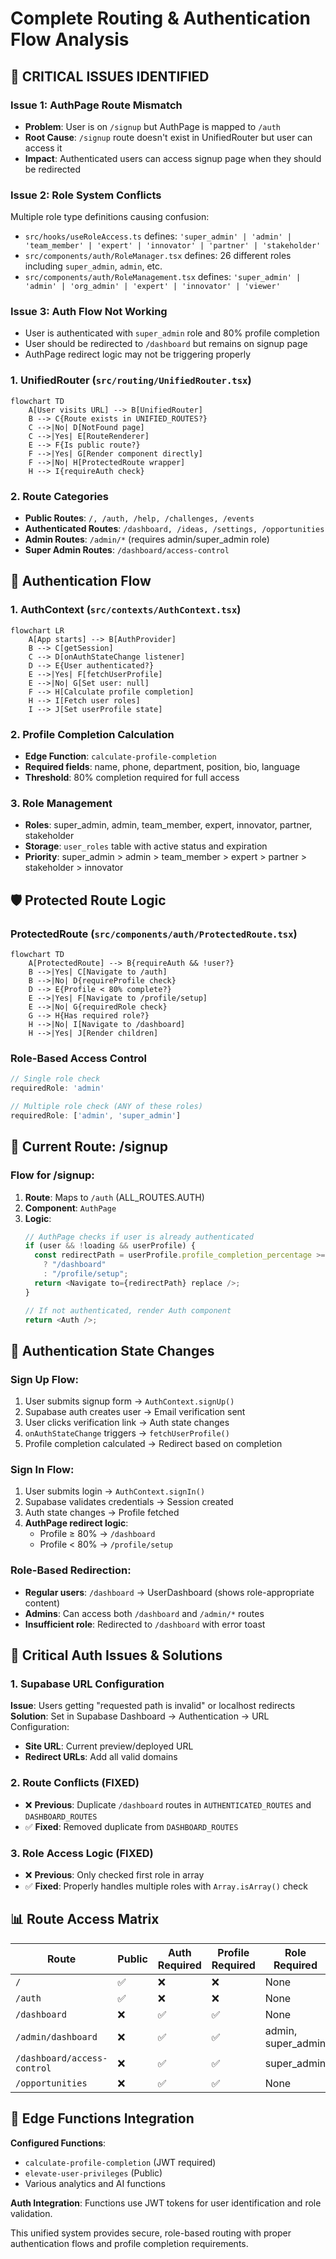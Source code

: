 # Complete Routing & Authentication Flow Analysis

## 🚨 CRITICAL ISSUES IDENTIFIED

### **Issue 1: AuthPage Route Mismatch**
- **Problem**: User is on `/signup` but AuthPage is mapped to `/auth`
- **Root Cause**: `/signup` route doesn't exist in UnifiedRouter but user can access it
- **Impact**: Authenticated users can access signup page when they should be redirected

### **Issue 2: Role System Conflicts**
Multiple role type definitions causing confusion:
- `src/hooks/useRoleAccess.ts` defines: `'super_admin' | 'admin' | 'team_member' | 'expert' | 'innovator' | 'partner' | 'stakeholder'`
- `src/components/auth/RoleManager.tsx` defines: 26 different roles including `super_admin`, `admin`, etc.
- `src/components/auth/RoleManagement.tsx` defines: `'super_admin' | 'admin' | 'org_admin' | 'expert' | 'innovator' | 'viewer'`

### **Issue 3: Auth Flow Not Working**
- User is authenticated with `super_admin` role and 80% profile completion
- User should be redirected to `/dashboard` but remains on signup page
- AuthPage redirect logic may not be triggering properly

### 1. **UnifiedRouter** (`src/routing/UnifiedRouter.tsx`)
```mermaid
flowchart TD
    A[User visits URL] --> B[UnifiedRouter]
    B --> C{Route exists in UNIFIED_ROUTES?}
    C -->|No| D[NotFound page]
    C -->|Yes| E[RouteRenderer]
    E --> F{Is public route?}
    F -->|Yes| G[Render component directly]
    F -->|No| H[ProtectedRoute wrapper]
    H --> I{requireAuth check}
```

### 2. **Route Categories**
- **Public Routes**: `/, /auth, /help, /challenges, /events`
- **Authenticated Routes**: `/dashboard, /ideas, /settings, /opportunities`
- **Admin Routes**: `/admin/*` (requires admin/super_admin role)
- **Super Admin Routes**: `/dashboard/access-control`

## 🔐 Authentication Flow

### 1. **AuthContext** (`src/contexts/AuthContext.tsx`)
```mermaid
flowchart LR
    A[App starts] --> B[AuthProvider]
    B --> C[getSession]
    C --> D[onAuthStateChange listener]
    D --> E{User authenticated?}
    E -->|Yes| F[fetchUserProfile]
    E -->|No| G[Set user: null]
    F --> H[Calculate profile completion]
    H --> I[Fetch user roles]
    I --> J[Set userProfile state]
```

### 2. **Profile Completion Calculation**
- **Edge Function**: `calculate-profile-completion`
- **Required fields**: name, phone, department, position, bio, language
- **Threshold**: 80% completion required for full access

### 3. **Role Management**
- **Roles**: super_admin, admin, team_member, expert, innovator, partner, stakeholder
- **Storage**: `user_roles` table with active status and expiration
- **Priority**: super_admin > admin > team_member > expert > partner > stakeholder > innovator

## 🛡️ Protected Route Logic

### **ProtectedRoute** (`src/components/auth/ProtectedRoute.tsx`)
```mermaid
flowchart TD
    A[ProtectedRoute] --> B{requireAuth && !user?}
    B -->|Yes| C[Navigate to /auth]
    B -->|No| D{requireProfile check}
    D --> E{Profile < 80% complete?}
    E -->|Yes| F[Navigate to /profile/setup]
    E -->|No| G{requiredRole check}
    G --> H{Has required role?}
    H -->|No| I[Navigate to /dashboard]
    H -->|Yes| J[Render children]
```

### **Role-Based Access Control**
```typescript
// Single role check
requiredRole: 'admin'

// Multiple role check (ANY of these roles)
requiredRole: ['admin', 'super_admin']
```

## 📍 Current Route: /signup

### Flow for /signup:
1. **Route**: Maps to `/auth` (ALL_ROUTES.AUTH)
2. **Component**: `AuthPage`
3. **Logic**:
   ```typescript
   // AuthPage checks if user is already authenticated
   if (user && !loading && userProfile) {
     const redirectPath = userProfile.profile_completion_percentage >= 80 
       ? "/dashboard" 
       : "/profile/setup";
     return <Navigate to={redirectPath} replace />;
   }
   
   // If not authenticated, render Auth component
   return <Auth />;
   ```

## 🔄 Authentication State Changes

### **Sign Up Flow**:
1. User submits signup form → `AuthContext.signUp()`
2. Supabase auth creates user → Email verification sent
3. User clicks verification link → Auth state changes
4. `onAuthStateChange` triggers → `fetchUserProfile()`
5. Profile completion calculated → Redirect based on completion

### **Sign In Flow**:
1. User submits login → `AuthContext.signIn()`
2. Supabase validates credentials → Session created
3. Auth state changes → Profile fetched
4. **AuthPage redirect logic**:
   - Profile ≥ 80% → `/dashboard`
   - Profile < 80% → `/profile/setup`

### **Role-Based Redirection**:
- **Regular users**: `/dashboard` → UserDashboard (shows role-appropriate content)
- **Admins**: Can access both `/dashboard` and `/admin/*` routes
- **Insufficient role**: Redirected to `/dashboard` with error toast

## 🚨 Critical Auth Issues & Solutions

### 1. **Supabase URL Configuration**
**Issue**: Users getting "requested path is invalid" or localhost redirects
**Solution**: Set in Supabase Dashboard → Authentication → URL Configuration:
- **Site URL**: Current preview/deployed URL
- **Redirect URLs**: Add all valid domains

### 2. **Route Conflicts** (FIXED)
- ❌ **Previous**: Duplicate `/dashboard` routes in `AUTHENTICATED_ROUTES` and `DASHBOARD_ROUTES`
- ✅ **Fixed**: Removed duplicate from `DASHBOARD_ROUTES`

### 3. **Role Access Logic** (FIXED)
- ❌ **Previous**: Only checked first role in array
- ✅ **Fixed**: Properly handles multiple roles with `Array.isArray()` check

## 📊 Route Access Matrix

| Route | Public | Auth Required | Profile Required | Role Required |
|-------|--------|---------------|------------------|---------------|
| `/` | ✅ | ❌ | ❌ | None |
| `/auth` | ✅ | ❌ | ❌ | None |
| `/dashboard` | ❌ | ✅ | ✅ | None |
| `/admin/dashboard` | ❌ | ✅ | ✅ | admin, super_admin |
| `/dashboard/access-control` | ❌ | ✅ | ✅ | super_admin |
| `/opportunities` | ❌ | ✅ | ✅ | None |

## 🔧 Edge Functions Integration

**Configured Functions**:
- `calculate-profile-completion` (JWT required)
- `elevate-user-privileges` (Public)
- Various analytics and AI functions

**Auth Integration**: Functions use JWT tokens for user identification and role validation.

This unified system provides secure, role-based routing with proper authentication flows and profile completion requirements.